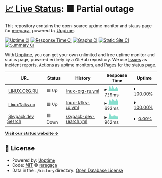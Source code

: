 # [📈 Live Status](https://reregaga.github.io/lor-upptime): <!--live status--> **🟧 Partial outage**

This repository contains the open-source uptime monitor and status page for [reregaga](https://reregaga.github.io/lor-upptime), powered by [Upptime](https://github.com/upptime/upptime).

[![Uptime CI](https://github.com/reregaga/lor-upptime/workflows/Uptime%20CI/badge.svg)](https://github.com/reregaga/lor-upptime/actions?query=workflow%3A%22Uptime+CI%22)
[![Response Time CI](https://github.com/reregaga/lor-upptime/workflows/Response%20Time%20CI/badge.svg)](https://github.com/reregaga/lor-upptime/actions?query=workflow%3A%22Response+Time+CI%22)
[![Graphs CI](https://github.com/reregaga/lor-upptime/workflows/Graphs%20CI/badge.svg)](https://github.com/reregaga/lor-upptime/actions?query=workflow%3A%22Graphs+CI%22)
[![Static Site CI](https://github.com/reregaga/lor-upptime/workflows/Static%20Site%20CI/badge.svg)](https://github.com/reregaga/lor-upptime/actions?query=workflow%3A%22Static+Site+CI%22)
[![Summary CI](https://github.com/reregaga/lor-upptime/workflows/Summary%20CI/badge.svg)](https://github.com/reregaga/lor-upptime/actions?query=workflow%3A%22Summary+CI%22)

With [Upptime](https://upptime.js.org), you can get your own unlimited and free uptime monitor and status page, powered entirely by a GitHub repository. We use [Issues](https://github.com/reregaga/lor-upptime/issues) as incident reports, [Actions](https://github.com/reregaga/lor-upptime/actions) as uptime monitors, and [Pages](https://reregaga.github.io/lor-upptime) for the status page.

<!--start: status pages-->
<!-- This summary is generated by Upptime (https://github.com/upptime/upptime) -->
<!-- Do not edit this manually, your changes will be overwritten -->
<!-- prettier-ignore -->
| URL | Status | History | Response Time | Uptime |
| --- | ------ | ------- | ------------- | ------ |
| <img alt="" src="https://icons.duckduckgo.com/ip3/www.linux.org.ru.ico" height="13"> [LINUX.ORG.RU](https://www.linux.org.ru/) | 🟩 Up | [linux-org-ru.yml](https://github.com/reregaga/lor-upptime/commits/HEAD/history/linux-org-ru.yml) | <details><summary><img alt="Response time graph" src="./graphs/linux-org-ru/response-time-week.png" height="20"> 729ms</summary><br><a href="https://reregaga.github.io/lor-upptime/history/linux-org-ru"><img alt="Response time 942" src="https://img.shields.io/endpoint?url=https%3A%2F%2Fraw.githubusercontent.com%2Freregaga%2Flor-upptime%2FHEAD%2Fapi%2Flinux-org-ru%2Fresponse-time.json"></a><br><a href="https://reregaga.github.io/lor-upptime/history/linux-org-ru"><img alt="24-hour response time 437" src="https://img.shields.io/endpoint?url=https%3A%2F%2Fraw.githubusercontent.com%2Freregaga%2Flor-upptime%2FHEAD%2Fapi%2Flinux-org-ru%2Fresponse-time-day.json"></a><br><a href="https://reregaga.github.io/lor-upptime/history/linux-org-ru"><img alt="7-day response time 729" src="https://img.shields.io/endpoint?url=https%3A%2F%2Fraw.githubusercontent.com%2Freregaga%2Flor-upptime%2FHEAD%2Fapi%2Flinux-org-ru%2Fresponse-time-week.json"></a><br><a href="https://reregaga.github.io/lor-upptime/history/linux-org-ru"><img alt="30-day response time 753" src="https://img.shields.io/endpoint?url=https%3A%2F%2Fraw.githubusercontent.com%2Freregaga%2Flor-upptime%2FHEAD%2Fapi%2Flinux-org-ru%2Fresponse-time-month.json"></a><br><a href="https://reregaga.github.io/lor-upptime/history/linux-org-ru"><img alt="1-year response time 942" src="https://img.shields.io/endpoint?url=https%3A%2F%2Fraw.githubusercontent.com%2Freregaga%2Flor-upptime%2FHEAD%2Fapi%2Flinux-org-ru%2Fresponse-time-year.json"></a></details> | <details><summary><a href="https://reregaga.github.io/lor-upptime/history/linux-org-ru">100.00%</a></summary><a href="https://reregaga.github.io/lor-upptime/history/linux-org-ru"><img alt="All-time uptime 99.99%" src="https://img.shields.io/endpoint?url=https%3A%2F%2Fraw.githubusercontent.com%2Freregaga%2Flor-upptime%2FHEAD%2Fapi%2Flinux-org-ru%2Fuptime.json"></a><br><a href="https://reregaga.github.io/lor-upptime/history/linux-org-ru"><img alt="24-hour uptime 100.00%" src="https://img.shields.io/endpoint?url=https%3A%2F%2Fraw.githubusercontent.com%2Freregaga%2Flor-upptime%2FHEAD%2Fapi%2Flinux-org-ru%2Fuptime-day.json"></a><br><a href="https://reregaga.github.io/lor-upptime/history/linux-org-ru"><img alt="7-day uptime 100.00%" src="https://img.shields.io/endpoint?url=https%3A%2F%2Fraw.githubusercontent.com%2Freregaga%2Flor-upptime%2FHEAD%2Fapi%2Flinux-org-ru%2Fuptime-week.json"></a><br><a href="https://reregaga.github.io/lor-upptime/history/linux-org-ru"><img alt="30-day uptime 100.00%" src="https://img.shields.io/endpoint?url=https%3A%2F%2Fraw.githubusercontent.com%2Freregaga%2Flor-upptime%2FHEAD%2Fapi%2Flinux-org-ru%2Fuptime-month.json"></a><br><a href="https://reregaga.github.io/lor-upptime/history/linux-org-ru"><img alt="1-year uptime 99.99%" src="https://img.shields.io/endpoint?url=https%3A%2F%2Fraw.githubusercontent.com%2Freregaga%2Flor-upptime%2FHEAD%2Fapi%2Flinux-org-ru%2Fuptime-year.json"></a></details>
| <img alt="" src="https://icons.duckduckgo.com/ip3/linuxtalks.co.ico" height="13"> [LinuxTalks.co](https://linuxtalks.co/) | 🟩 Up | [linux-talks-co.yml](https://github.com/reregaga/lor-upptime/commits/HEAD/history/linux-talks-co.yml) | <details><summary><img alt="Response time graph" src="./graphs/linux-talks-co/response-time-week.png" height="20"> 693ms</summary><br><a href="https://reregaga.github.io/lor-upptime/history/linux-talks-co"><img alt="Response time 682" src="https://img.shields.io/endpoint?url=https%3A%2F%2Fraw.githubusercontent.com%2Freregaga%2Flor-upptime%2FHEAD%2Fapi%2Flinux-talks-co%2Fresponse-time.json"></a><br><a href="https://reregaga.github.io/lor-upptime/history/linux-talks-co"><img alt="24-hour response time 517" src="https://img.shields.io/endpoint?url=https%3A%2F%2Fraw.githubusercontent.com%2Freregaga%2Flor-upptime%2FHEAD%2Fapi%2Flinux-talks-co%2Fresponse-time-day.json"></a><br><a href="https://reregaga.github.io/lor-upptime/history/linux-talks-co"><img alt="7-day response time 693" src="https://img.shields.io/endpoint?url=https%3A%2F%2Fraw.githubusercontent.com%2Freregaga%2Flor-upptime%2FHEAD%2Fapi%2Flinux-talks-co%2Fresponse-time-week.json"></a><br><a href="https://reregaga.github.io/lor-upptime/history/linux-talks-co"><img alt="30-day response time 696" src="https://img.shields.io/endpoint?url=https%3A%2F%2Fraw.githubusercontent.com%2Freregaga%2Flor-upptime%2FHEAD%2Fapi%2Flinux-talks-co%2Fresponse-time-month.json"></a><br><a href="https://reregaga.github.io/lor-upptime/history/linux-talks-co"><img alt="1-year response time 682" src="https://img.shields.io/endpoint?url=https%3A%2F%2Fraw.githubusercontent.com%2Freregaga%2Flor-upptime%2FHEAD%2Fapi%2Flinux-talks-co%2Fresponse-time-year.json"></a></details> | <details><summary><a href="https://reregaga.github.io/lor-upptime/history/linux-talks-co">100.00%</a></summary><a href="https://reregaga.github.io/lor-upptime/history/linux-talks-co"><img alt="All-time uptime 99.68%" src="https://img.shields.io/endpoint?url=https%3A%2F%2Fraw.githubusercontent.com%2Freregaga%2Flor-upptime%2FHEAD%2Fapi%2Flinux-talks-co%2Fuptime.json"></a><br><a href="https://reregaga.github.io/lor-upptime/history/linux-talks-co"><img alt="24-hour uptime 100.00%" src="https://img.shields.io/endpoint?url=https%3A%2F%2Fraw.githubusercontent.com%2Freregaga%2Flor-upptime%2FHEAD%2Fapi%2Flinux-talks-co%2Fuptime-day.json"></a><br><a href="https://reregaga.github.io/lor-upptime/history/linux-talks-co"><img alt="7-day uptime 100.00%" src="https://img.shields.io/endpoint?url=https%3A%2F%2Fraw.githubusercontent.com%2Freregaga%2Flor-upptime%2FHEAD%2Fapi%2Flinux-talks-co%2Fuptime-week.json"></a><br><a href="https://reregaga.github.io/lor-upptime/history/linux-talks-co"><img alt="30-day uptime 100.00%" src="https://img.shields.io/endpoint?url=https%3A%2F%2Fraw.githubusercontent.com%2Freregaga%2Flor-upptime%2FHEAD%2Fapi%2Flinux-talks-co%2Fuptime-month.json"></a><br><a href="https://reregaga.github.io/lor-upptime/history/linux-talks-co"><img alt="1-year uptime 99.68%" src="https://img.shields.io/endpoint?url=https%3A%2F%2Fraw.githubusercontent.com%2Freregaga%2Flor-upptime%2FHEAD%2Fapi%2Flinux-talks-co%2Fuptime-year.json"></a></details>
| <img alt="" src="https://icons.duckduckgo.com/ip3/www.skypack.dev.ico" height="13"> [Skypack.dev Search](https://www.skypack.dev/search?q=react) | 🟥 Down | [skypack-dev-search.yml](https://github.com/reregaga/lor-upptime/commits/HEAD/history/skypack-dev-search.yml) | <details><summary><img alt="Response time graph" src="./graphs/skypack-dev-search/response-time-week.png" height="20"> 962ms</summary><br><a href="https://reregaga.github.io/lor-upptime/history/skypack-dev-search"><img alt="Response time 826" src="https://img.shields.io/endpoint?url=https%3A%2F%2Fraw.githubusercontent.com%2Freregaga%2Flor-upptime%2FHEAD%2Fapi%2Fskypack-dev-search%2Fresponse-time.json"></a><br><a href="https://reregaga.github.io/lor-upptime/history/skypack-dev-search"><img alt="24-hour response time 749" src="https://img.shields.io/endpoint?url=https%3A%2F%2Fraw.githubusercontent.com%2Freregaga%2Flor-upptime%2FHEAD%2Fapi%2Fskypack-dev-search%2Fresponse-time-day.json"></a><br><a href="https://reregaga.github.io/lor-upptime/history/skypack-dev-search"><img alt="7-day response time 962" src="https://img.shields.io/endpoint?url=https%3A%2F%2Fraw.githubusercontent.com%2Freregaga%2Flor-upptime%2FHEAD%2Fapi%2Fskypack-dev-search%2Fresponse-time-week.json"></a><br><a href="https://reregaga.github.io/lor-upptime/history/skypack-dev-search"><img alt="30-day response time 804" src="https://img.shields.io/endpoint?url=https%3A%2F%2Fraw.githubusercontent.com%2Freregaga%2Flor-upptime%2FHEAD%2Fapi%2Fskypack-dev-search%2Fresponse-time-month.json"></a><br><a href="https://reregaga.github.io/lor-upptime/history/skypack-dev-search"><img alt="1-year response time 826" src="https://img.shields.io/endpoint?url=https%3A%2F%2Fraw.githubusercontent.com%2Freregaga%2Flor-upptime%2FHEAD%2Fapi%2Fskypack-dev-search%2Fresponse-time-year.json"></a></details> | <details><summary><a href="https://reregaga.github.io/lor-upptime/history/skypack-dev-search">0.00%</a></summary><a href="https://reregaga.github.io/lor-upptime/history/skypack-dev-search"><img alt="All-time uptime 0.00%" src="https://img.shields.io/endpoint?url=https%3A%2F%2Fraw.githubusercontent.com%2Freregaga%2Flor-upptime%2FHEAD%2Fapi%2Fskypack-dev-search%2Fuptime.json"></a><br><a href="https://reregaga.github.io/lor-upptime/history/skypack-dev-search"><img alt="24-hour uptime 0.00%" src="https://img.shields.io/endpoint?url=https%3A%2F%2Fraw.githubusercontent.com%2Freregaga%2Flor-upptime%2FHEAD%2Fapi%2Fskypack-dev-search%2Fuptime-day.json"></a><br><a href="https://reregaga.github.io/lor-upptime/history/skypack-dev-search"><img alt="7-day uptime 0.00%" src="https://img.shields.io/endpoint?url=https%3A%2F%2Fraw.githubusercontent.com%2Freregaga%2Flor-upptime%2FHEAD%2Fapi%2Fskypack-dev-search%2Fuptime-week.json"></a><br><a href="https://reregaga.github.io/lor-upptime/history/skypack-dev-search"><img alt="30-day uptime 0.00%" src="https://img.shields.io/endpoint?url=https%3A%2F%2Fraw.githubusercontent.com%2Freregaga%2Flor-upptime%2FHEAD%2Fapi%2Fskypack-dev-search%2Fuptime-month.json"></a><br><a href="https://reregaga.github.io/lor-upptime/history/skypack-dev-search"><img alt="1-year uptime 0.00%" src="https://img.shields.io/endpoint?url=https%3A%2F%2Fraw.githubusercontent.com%2Freregaga%2Flor-upptime%2FHEAD%2Fapi%2Fskypack-dev-search%2Fuptime-year.json"></a></details>

<!--end: status pages-->

[**Visit our status website →**](https://reregaga.github.io/lor-upptime)

## 📄 License

- Powered by: [Upptime](https://github.com/upptime/upptime)
- Code: [MIT](./LICENSE) © [reregaga](https://reregaga.github.io/lor-upptime)
- Data in the `./history` directory: [Open Database License](https://opendatacommons.org/licenses/odbl/1-0/)
